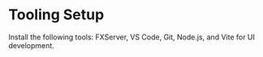 # Tooling Setup

Install the following tools: FXServer, VS Code, Git, Node.js, and Vite for UI development.
